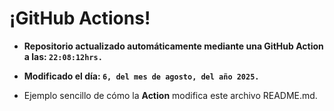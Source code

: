 # ¡GitHub Actions!
* **Repositorio actualizado automáticamente mediante una GitHub Action a las: `22:08:12hrs.`**
* **Modificado el día: `6, del mes de agosto, del año 2025.`**

* Ejemplo sencillo de cómo la **Action** modifica este archivo README.md.
